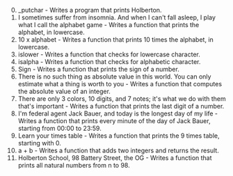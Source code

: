 0. _putchar - Writes a program that prints Holberton.
1. I sometimes suffer from insomnia. And when I can't fall asleep, I play what I call the alphabet game - Writes a function that prints the alphabet, in lowercase.
2. 10 x alphabet - Writes a function that prints 10 times the alphabet, in lowercase.
3. islower - Writes a function that checks for lowercase character.
4. isalpha - Writes a function that checks for alphabetic character.
5. Sign - Writes a function that prints the sign of a number.
6. There is no such thing as absolute value in this world. You can only estimate what a thing is worth to you - Writes a function that computes the absolute value of an integer.
7. There are only 3 colors, 10 digits, and 7 notes; it's what we do with them that's important - Writes a function that prints the last digit of a number.
8. I'm federal agent Jack Bauer, and today is the longest day of my life - Writes a function that prints every minute of the day of Jack Bauer, starting from 00:00 to 23:59.
9. Learn your times table - Writes a function that prints the 9 times table, starting with 0.
10. a + b - Writes a function that adds two integers and returns the result.
11. Holberton School, 98 Battery Street, the OG - Writes a function that prints all natural numbers from n to 98.